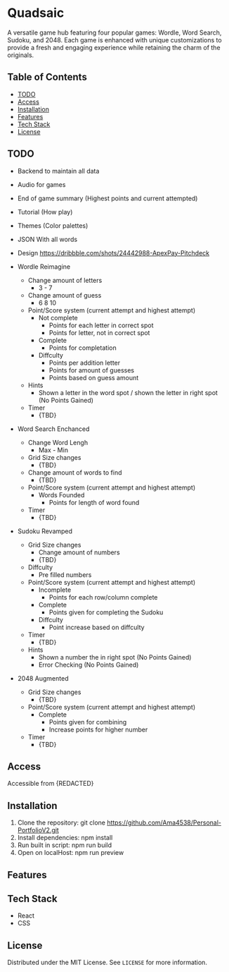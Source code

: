 # Quadsaic
A versatile game hub featuring four popular games: Wordle, Word Search, Sudoku, and 2048. Each game is enhanced with unique customizations to provide a fresh and engaging experience while retaining the charm of the originals.

## Table of Contents
- [TODO](##TODO)
- [Access](#Access)
- [Installation](#installation)
- [Features](#features)
- [Tech Stack](#tech-stack)
- [License](#license)

## TODO
- Backend to maintain all data
- Audio for games
- End of game summary (Highest points and current attempted)
- Tutorial (How play)
- Themes (Color palettes)
- JSON With all words
- Design https://dribbble.com/shots/24442988-ApexPay-Pitchdeck

- Wordle Reimagine 
    - Change amount of letters
        - 3 - 7
    - Change amount of guess
        - 6 8 10 
    - Point/Score system (current attempt and highest attempt)
        - Not complete
            - Points for each letter in correct spot
            - Points for letter, not in correct spot
        - Complete
            - Points for completation
        - Diffculty
            - Points per addition letter
            - Points for amount of guesses
            - Points based on guess amount
    - Hints
        -   Shown a letter in the word spot / shown the letter in right spot (No Points Gained)
    - Timer 
        - {TBD}
- Word Search Enchanced
    - Change Word Lengh
        - Max - Min
    - Grid Size changes
        - {TBD}
    - Change amount of words to find
        - {TBD}
    - Point/Score system (current attempt and highest attempt)
        - Words Founded
            - Points for length of word found
    - Timer
        - {TBD}
- Sudoku Revamped
    - Grid Size changes
        - Change amount of numbers
        - {TBD}
    - Diffculty 
        - Pre filled numbers
    - Point/Score system (current attempt and highest attempt)
        - Incomplete
            - Points for each row/column complete
        - Complete
            - Points given for completing the Sudoku
        - Diffculty
            - Point increase based on diffculty
    - Timer
        - {TBD}
    - Hints
        -  Shown a number the in right spot (No Points Gained)
        -  Error Checking (No Points Gained)
- 2048 Augmented
    - Grid Size changes
        - {TBD}
    - Point/Score system (current attempt and highest attempt)
        - Complete
            - Points given for combining
            - Increase points for higher number 
    - Timer
        - {TBD}

## Access
Accessible from {REDACTED}

## Installation
1. Clone the repository: git clone https://github.com/Ama4538/Personal-PortfolioV2.git
2. Install dependencies: npm install
3. Run built in script: npm run build
4. Open on localHost: npm run preview

## Features


## Tech Stack
- React
- CSS

## License
Distributed under the MIT License. See `LICENSE` for more information.